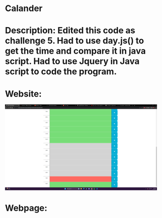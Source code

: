 # Calander

# Description: Edited this code as challenge 5. Had to use day.js() to get the time and compare it in java script. Had to use Jquery in Java script to code the program.

# Website:
![Alt text](Assets/webPage.png)

# Webpage:
